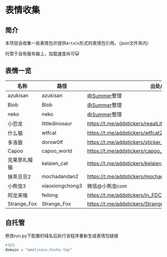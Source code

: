 # 表情收集

## 简介

本项目会收集一些表情包并提供`Artalk`形式的表情包引用。（json文件夹内）

托管于自有服务器上，加载速度尚可😺

## 表情一览

| 名称         | 路径           | 出处/来源                                                    |
| ------------ | -------------- | ------------------------------------------------------------ |
| azukisan     | azukisan       | 由[Summer](https://www.flyalready.com/)整理                   |
| Blob         | Blob           | 由[Summer](https://www.flyalready.com/)整理                   |
| neko         | neko           | 由[Summer](https://www.flyalready.com/)整理                   |
| 小恐龙       | littledinosaur | https://t.me/addstickers/reaalLittleDinosaurHD               |
| 什么猫       | wtfcat         | https://t.me/addstickers/wtfcat2                             |
| 多洛狼       | dorow0lf   | https://t.me/addstickers/sticker_6f2be407_by_moe_sticker_bot |
| Capoo        | capoo_world    | https://t.me/addstickers/capoo_world123_by_moe_sticker_bot   |
| 克莱恩礼帽猫 | kelaien_cat    | https://t.me/addstickers/kelaien_cat_by_moe_sticker_bot      |
| 抹茶旦旦2    | mochadandan2   | https://t.me/addstickers/mochadandan2                        |
| 小熊虫3 | xiaoxiongchong3 | 微信@小熊虫com |
| 阿龙来咯 | feilong | https://t.me/addstickers/in_FDCFDC_by_NaiDrawBot |
| Strange_Fox | Strange_Fox | https://t.me/addstickers/Strange_Fox_by_moe_sticker_bot |

## 自托管

修改run.py下配置的域名后执行该程序重新生成表情包链接

```python
#域名
domain = "emoticons.hzchu.top"
```

